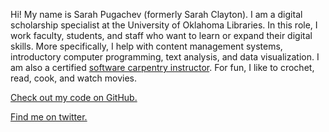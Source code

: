 
Hi! My name is Sarah Pugachev (formerly Sarah Clayton). I am a digital scholarship specialist at the University of Oklahoma Libraries. In this role, I work faculty, students, and staff who want to learn or expand their digital skills. More specifically, I help with content management systems, introductory computer programming, text analysis, and data visualization. I am also a certified [software carpentry instructor](https://carpentries.org/). For fun, I like to crochet, read, cook, and watch movies. 

<a href="https://github.com/sclayton29" rel="me">Check out my code on GitHub.</a>

<a href="https://twitter.com/sclayton29" rel="me authn">Find me on twitter.</a>
